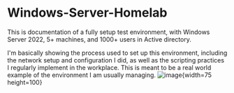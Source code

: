 # Windows-Server-Homelab
This is documentation of a fully setup test environment, with Windows Server 2022, 5+ machines, and 1000+ users in Active directory.


I'm basically showing the process used to set up this environment, including the network setup and configuration I did, as well as the scripting practices I regularly implement in the workplace.
This is meant to be a real world example of the environment I am usually managing.
![image](https://github.com/user-attachments/assets/d7324353-6ae0-46a0-9f61-127c47db1ced){width=75 height=100}

